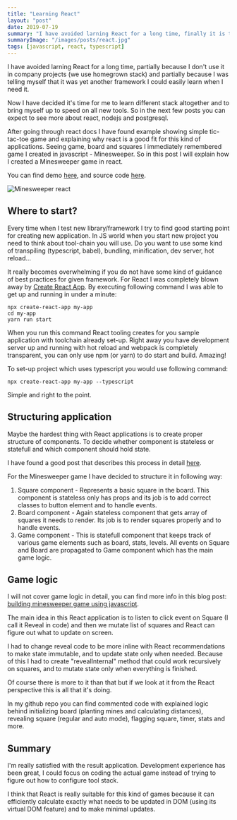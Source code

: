 ```yaml
---
title: "Learning React"
layout: "post"
date: 2019-07-19
summary: "I have avoided larning React for a long time, finally it is time to attempt to create sample project."
summaryImage: "/images/posts/react.jpg"
tags: [javascript, react, typescript]
---
```


I have avoided larning React for a long time, partially because I don't use it in company projects (we use homegrown stack) and partially because I was telling myself that it was yet another framework I could easily learn when I need it.

Now I have decided it's time for me to learn different stack altogether and to bring myself up to speed on all new tools. So in the next few posts you can expect to see more about react, nodejs and postgresql.

After going through react docs I have found example showing simple tic-tac-toe game and explaining why react is a good fit for this kind of applications. Seeing game, board and squares I immediately remembered game I created in javascript - Minesweeper. So in this post I will explain how I created a Minesweeper game in react.

You can find demo [here](/games/minesweeper-react/), and source code [here](https://github.com/zminic/minesweeper-react).

<img src="/images/posts/minesweeper-react.png" alt="Minesweeper react" />

## Where to start? ##

Every time when I test new library/framework I try to find good starting point for creating new application. In JS world when you start new project you need to think about tool-chain you will use. Do you want to use some kind of transpiling (typescript, babel), bundling, minification, dev server, hot reload...

It really becomes overwhelming if you do not have some kind of guidance of best practices for given framework. For React I was completely blown away by [Create React App](https://reactjs.org/docs/create-a-new-react-app.html#create-react-app). By executing following command I was able to get up and running in under a minute:

```
npx create-react-app my-app
cd my-app
yarn run start
```

When you run this command React tooling creates for you sample application with toolchain already set-up. Right away you have development server up and running with hot reload and webpack is completely transparent, you can only use npm (or yarn) to do start and build. Amazing!

To set-up project which uses typescript you would use following command:

```
npx create-react-app my-app --typescript
```

Simple and right to the point.

## Structuring application ##

Maybe the hardest thing with React applications is to create proper structure of components. To decide whether component is stateless or statefull and which component should hold state.

I have found a good post that describes this process in detail [here](https://reactjs.org/docs/thinking-in-react.html).

For the Minesweeper game I have decided to structure it in following way:

1. Square component - Represents a basic square in the board. This component is stateless only has props and its job is to add correct classes to button element and to handle events.
2. Board component - Again stateless component that gets array of squares it needs to render. Its job is to render squares properly and to handle events.
3. Game component - This is statefull component that keeps track of various game elements such as board, stats, levels. All events on Square and Board are propagated to Game component which has the main game logic.

## Game logic ##

I will not cover game logic in detail, you can find more info in this blog post: [building minesweeper game using javascript](/posts/2012/11/building-minesweeper-game-using-javascript-html-css.html).

The main idea in this React application is to listen to click event on Square (I call it Reveal in code) and then we mutate list of squares and React can figure out what to update on screen.

I had to change reveal code to be more inline with React recommendations to make state immutable, and to update state only when needed. Because of this I had to create "revealInternal" method that could work recursively on squares, and to mutate state only when everything is finished.

Of course there is more to it than that but if we look at it from the React perspective this is all that it's doing.

In my github repo you can find commented code with explained logic behind initializing board (planting mines and calculating distances), revealing square (regular and auto mode), flagging square, timer, stats and more.

## Summary ##

I'm really satisfied with the result application. Development experience has been great, I could focus on coding the actual game instead of trying to figure out how to configure tool stack.

I think that React is really suitable for this kind of games because it can efficiently calculate exactly what needs to be updated in DOM (using its virtual DOM feature) and to make minimal updates.